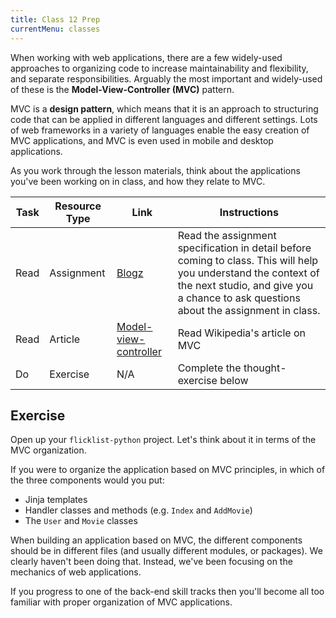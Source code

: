 ```yaml
---
title: Class 12 Prep
currentMenu: classes
---
```


When working with web applications, there are a few widely-used approaches to organizing code to increase maintainability and flexibility, and separate responsibilities. Arguably the most important and widely-used of these is the **Model-View-Controller (MVC)** pattern.

MVC is a **design pattern**, which means that it is an approach to structuring code that can be applied in different languages and different settings. Lots of web frameworks in a variety of languages enable the easy creation of MVC applications, and MVC is even used in mobile and desktop applications.

As you work through the lesson materials, think about the applications you've been working on in class, and how they relate to MVC.

Task | Resource Type | Link | Instructions
|----|---------------|------|-------------|
Read | Assignment | [Blogz](../assignments/blogz/) | Read the assignment specification in detail before coming to class. This will help you understand the context of the next studio, and give you a chance to ask questions about the assignment in class.
Read | Article | [Model-view-controller](https://en.wikipedia.org/wiki/Model%E2%80%93view%E2%80%93controller) | Read Wikipedia's article on MVC
Do | Exercise | N/A | Complete the thought-exercise below

## Exercise

Open up your `flicklist-python` project. Let's think about it in terms of the MVC organization.

If you were to organize the application based on MVC principles, in which of the three components would you put:
- Jinja templates
- Handler classes and methods (e.g. `Index` and `AddMovie`)
- The `User` and `Movie` classes

<aside class="aside-note" markdown="1">
When building an application based on MVC, the different components should be in different files (and usually different modules, or packages). We clearly haven't been doing that. Instead, we've been focusing on the mechanics of web applications.

If you progress to one of the back-end skill tracks then you'll become all too familiar with proper organization of MVC applications.
</aside>
